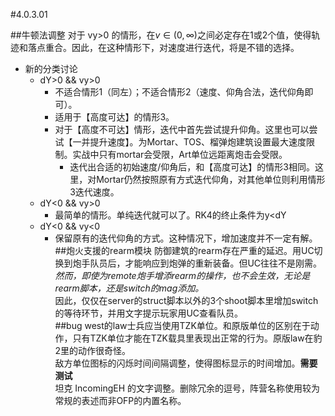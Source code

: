 #4.0.3.01

##牛顿法调整
对于 vy>0 的情形，在$v\in(0,\infty)$之间必定存在1或2个值，使得轨迹和落点重合。因此，在这种情形下，对速度进行迭代，将是不错的选择。
+ 新的分类讨论
	+ dY>0 && vy>0
		+ 不适合情形1（同左）；不适合情形2（速度、仰角合法，迭代仰角即可）。
		+ 适用于【高度可达】的情形3。
		+ 对于【高度不可达】情形，迭代中首先尝试提升仰角。这里也可以尝试【一并提升速度】。为Mortar、TOS、榴弹炮建筑设置最大速度限制。实战中只有mortar会受限，Art单位远距离炮击会受限。
			+ 迭代出合适的初始速度/仰角后，和【高度可达】的情形3相同。这里，对Mortar仍然按照原有方式迭代仰角，对其他单位则利用情形3迭代速度。
	+ dY<0 && vy>0
		+ 最简单的情形。单纯迭代就可以了。RK4的终止条件为y<dY
	+ dY<0 && vy<0
		+ 保留原有的迭代仰角的方式。这种情况下，增加速度并不一定有解。
##炮火支援的rearm模块
防御建筑的rearm存在严重的延迟。用UC切换到炮手队员后，才能响应到炮弹的重新装备。但UC往往不是刚需。  
*然而，即使为remote炮手增添rearm的操作，也不会生效，无论是rearm脚本，还是switch的mag添加。*  
因此，仅仅在server的struct脚本以外的3个shoot脚本里增加switch的等待环节，并用文字提示玩家用UC查看队员。  
##bug
west的law士兵应当使用TZK单位。和原版单位的区别在于动作，只有TZK单位才能在TZK载具里表现出正常的行为。原版law在豹2里的动作很奇怪。  
敌方单位图标的闪烁时间间隔调整，使得图标显示的时间增加。**需要测试**  
坦克 IncomingEH 的文字调整。删除冗余的逗号，阵营名称使用较为常规的表述而非OFP的内置名称。  